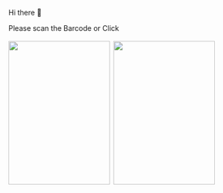 <P>Hi there 👋<p>
  <p text="align:center">Please scan the Barcode or Click </p>
<p>

  <img src="https://i.hizliresim.com/hrq7qdy.png" width="200" height="283">
  
  <a href="https://play.google.com/store/apps/dev?id=6434216887703327919" target="_blank">
    <img style="margin:3px;"src="https://cdn-icons-png.flaticon.com/512/732/732208.png?w=360" width="200" height="283" margin="50px">
  </a>
  </p>

